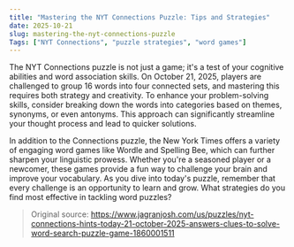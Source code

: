 ```yaml
---
title: "Mastering the NYT Connections Puzzle: Tips and Strategies"
date: 2025-10-21
slug: mastering-the-nyt-connections-puzzle
Tags: ["NYT Connections", "puzzle strategies", "word games"]
---
```


The NYT Connections puzzle is not just a game; it's a test of your cognitive abilities and word association skills. On October 21, 2025, players are challenged to group 16 words into four connected sets, and mastering this requires both strategy and creativity. To enhance your problem-solving skills, consider breaking down the words into categories based on themes, synonyms, or even antonyms. This approach can significantly streamline your thought process and lead to quicker solutions.

In addition to the Connections puzzle, the New York Times offers a variety of engaging word games like Wordle and Spelling Bee, which can further sharpen your linguistic prowess. Whether you're a seasoned player or a newcomer, these games provide a fun way to challenge your brain and improve your vocabulary. As you dive into today's puzzle, remember that every challenge is an opportunity to learn and grow. What strategies do you find most effective in tackling word puzzles?

> Original source: https://www.jagranjosh.com/us/puzzles/nyt-connections-hints-today-21-october-2025-answers-clues-to-solve-word-search-puzzle-game-1860001511